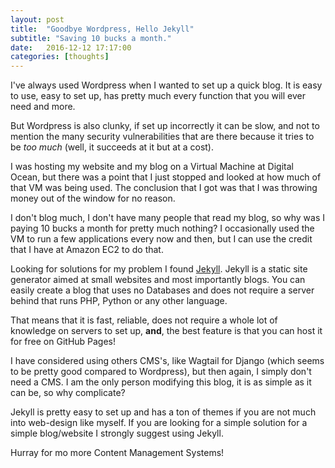 ```yaml
---
layout: post
title:  "Goodbye Wordpress, Hello Jekyll"
subtitle: "Saving 10 bucks a month."
date:   2016-12-12 17:17:00
categories: [thoughts]
---
```


I've always used Wordpress when I wanted to set up a quick blog. It is easy to use, easy to set up, has pretty much every function that you will ever need and more.

But Wordpress is also clunky, if set up incorrectly it can be slow, and not to mention the many security vulnerabilities that are there because it tries to be *too much* (well, it succeeds at it but at a cost).

I was hosting my website and my blog on a Virtual Machine at Digital Ocean, but there was a point that I just stopped and looked at how much of that VM was being used. The conclusion that I got was that I was throwing money out of the window for no reason.

I don't blog much, I don't have many people that read my blog, so why was I paying 10 bucks a month for pretty much nothing? I occasionally used the VM to run a few applications every now and then, but I can use the credit that I have at Amazon EC2 to do that.

Looking for solutions for my problem I found [Jekyll](https://jekyllrb.com/). Jekyll is a static site generator aimed at small websites and most importantly blogs. You can easily create a blog that uses no Databases and does not require a server behind that runs PHP, Python or any other language.

That means that it is fast, reliable, does not require a whole lot of knowledge on servers to set up, **and**, the best feature is that you can host it for free on GitHub Pages!

I have considered using others CMS's, like Wagtail for Django (which seems to be pretty good compared to Wordpress), but then again, I simply don't need a CMS. I am the only person modifying this blog, it is as simple as it can be, so why complicate?

Jekyll is pretty easy to set up and has a ton of themes if you are not much into web-design like myself. If you are looking for a simple solution for a simple blog/website I strongly suggest using Jekyll.

Hurray for mo more Content Management Systems!
